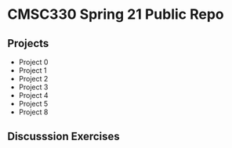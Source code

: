 # CMSC330 Spring 21 Public Repo

## Projects
  * Project 0
  * Project 1
  * Project 2
  * Project 3
  * Project 4
  * Project 5
  * Project 8  
## Discusssion Exercises

